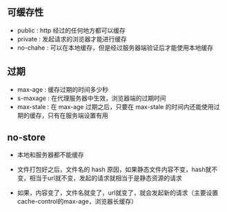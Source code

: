 <!--
 * @Description: In User Settings Edit
 * @Author: your name
 * @Date: 2019-09-23 14:44:02
 * @LastEditTime: 2019-09-23 16:06:57
 * @LastEditors: Please set LastEditors
 -->

## 可缓存性

- public : http 经过的任何地方都可以缓存
- private : 发起请求的浏览器才能进行缓存
- no-chahe : 可以在本地缓存，但是经过服务器端验证后才能使用本地缓存

## 过期

- max-age<seconds> : 缓存过期的时间多少秒
- s-maxage<seconds> : 在代理服务器中生效，浏览器端的过期时间
- max-stale<seconds> : 在 max-age 过期之后，只要在 max-stale 的时间内还能使用过期的缓存，只有在服务端设置有用

## no-store

- 本地和服务器都不能缓存

- 文件打包好之后，文件名的 hash 原因，如果静态文件内容不变，hash就不变，相当于url就不变，发起的请求就相当于是静态资源的请求
- 如果，内容变了，文件名就变了，url就变了，就会发起新的请求（主要设置cache-control的max-age，浏览器长缓存）
